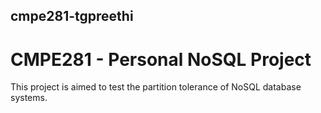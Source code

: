 ## cmpe281-tgpreethi
# CMPE281 - Personal NoSQL Project

This project is aimed to test the partition tolerance of NoSQL database systems.
